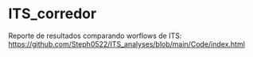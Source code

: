 # ITS_corredor

Reporte de resultados comparando worflows de ITS:
https://github.com/Steph0522/ITS_analyses/blob/main/Code/index.html
